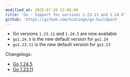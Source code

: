 ```yaml
---
modified_at: 2025-07-10 12:00:00
title: 'Go - Support for versions 1.23.11 and 1.24.5'
github: 'https://github.com/Scalingo/go-buildpack'
---
```


- Go versions `1.23.11` and `1.24.5` are now available
- `go1.24.5` is the new default version for `go1.24`
- `go1.23.11` is the new default version for `go1.23`

Changelogs:
- [Go 1.24.5](https://go.dev/doc/devel/release#go1.24.5)
- [Go 1.23.11](https://go.dev/doc/devel/release#go1.23.11)
